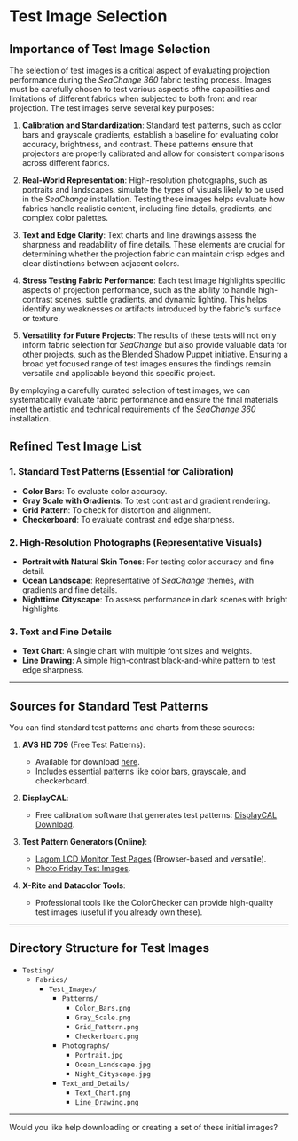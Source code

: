 # Test Image Selection

## Importance of Test Image Selection

The selection of test images is a critical aspect of evaluating projection performance during the *SeaChange 360* fabric testing process.  Images must be carefully chosen to test various aspectis ofthe capabilities and limitations of different fabrics when subjected to both front and rear projection. The test images serve several key purposes:

1. **Calibration and Standardization**: Standard test patterns, such as color bars and grayscale gradients, establish a baseline for evaluating color accuracy, brightness, and contrast. These patterns ensure that projectors are properly calibrated and allow for consistent comparisons across different fabrics.

2. **Real-World Representation**: High-resolution photographs, such as portraits and landscapes, simulate the types of visuals likely to be used in the *SeaChange* installation. Testing these images helps evaluate how fabrics handle realistic content, including fine details, gradients, and complex color palettes.

3. **Text and Edge Clarity**: Text charts and line drawings assess the sharpness and readability of fine details. These elements are crucial for determining whether the projection fabric can maintain crisp edges and clear distinctions between adjacent colors.

4. **Stress Testing Fabric Performance**: Each test image highlights specific aspects of projection performance, such as the ability to handle high-contrast scenes, subtle gradients, and dynamic lighting. This helps identify any weaknesses or artifacts introduced by the fabric's surface or texture.

5. **Versatility for Future Projects**: The results of these tests will not only inform fabric selection for *SeaChange* but also provide valuable data for other projects, such as the Blended Shadow Puppet initiative. Ensuring a broad yet focused range of test images ensures the findings remain versatile and applicable beyond this specific project.

By employing a carefully curated selection of test images, we can systematically evaluate fabric performance and ensure the final materials meet the artistic and technical requirements of the *SeaChange 360* installation.


## Refined Test Image List


### 1. Standard Test Patterns (Essential for Calibration)
- **Color Bars**: To evaluate color accuracy.
- **Gray Scale with Gradients**: To test contrast and gradient rendering.
- **Grid Pattern**: To check for distortion and alignment.
- **Checkerboard**: To evaluate contrast and edge sharpness.

### 2. High-Resolution Photographs (Representative Visuals)
- **Portrait with Natural Skin Tones**: For testing color accuracy and fine detail.
- **Ocean Landscape**: Representative of *SeaChange* themes, with gradients and fine details.
- **Nighttime Cityscape**: To assess performance in dark scenes with bright highlights.

### 3. Text and Fine Details
- **Text Chart**: A single chart with multiple font sizes and weights.
- **Line Drawing**: A simple high-contrast black-and-white pattern to test edge sharpness.

---

## Sources for Standard Test Patterns

You can find standard test patterns and charts from these sources:
1. **AVS HD 709** (Free Test Patterns):
   - Available for download [here](https://www.avsforum.com/threads/avs-hd-709-blu-ray-mp4-calibration.948496/).
   - Includes essential patterns like color bars, grayscale, and checkerboard.

2. **DisplayCAL**:
   - Free calibration software that generates test patterns: [DisplayCAL Download](https://displaycal.net/).

3. **Test Pattern Generators (Online)**:
   - [Lagom LCD Monitor Test Pages](https://www.lagom.nl/lcd-test/) (Browser-based and versatile).
   - [Photo Friday Test Images](http://www.photofriday.com/).

4. **X-Rite and Datacolor Tools**:
   - Professional tools like the ColorChecker can provide high-quality test images (useful if you already own these).

---

## Directory Structure for Test Images

- `Testing/`
  - `Fabrics/`
    - `Test_Images/`
      - `Patterns/`
        - `Color_Bars.png`
        - `Gray_Scale.png`
        - `Grid_Pattern.png`
        - `Checkerboard.png`
      - `Photographs/`
        - `Portrait.jpg`
        - `Ocean_Landscape.jpg`
        - `Night_Cityscape.jpg`
      - `Text_and_Details/`
        - `Text_Chart.png`
        - `Line_Drawing.png`

---

Would you like help downloading or creating a set of these initial images?
